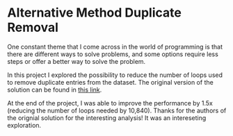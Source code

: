 # Alternative Method Duplicate Removal

One constant theme that I come across in the world of programming is that there are different ways to solve problems, and some options require less steps or offer a better way to solve the problem.

In this project I explored the possibility to reduce the number of loops used to remove duplicate entries from the dataset. The original version of the solution can be found in [this link](https://github.com/dataquestio/solutions/blob/master/Mission350Solutions.ipynb).

At the end of the project, I was able to improve the performance by 1.5x (reducing the number of loops needed by 10,840). Thanks for the authors of the orignial solution for the interesting analysis! It was an intereseting exploration.
